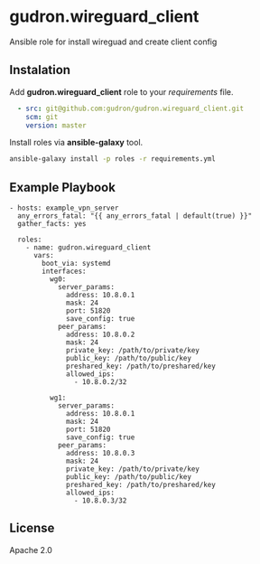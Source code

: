 gudron.wireguard_client
=======================

Ansible role for install wireguad and create client config

Instalation
-----------

Add **gudron.wireguard_client** role to your *requirements* file.

```yaml
  - src: git@github.com:gudron/gudron.wireguard_client.git
    scm: git
    version: master
```

Install roles via **ansible-galaxy** tool.

```bash
ansible-galaxy install -p roles -r requirements.yml
```

Example Playbook
----------------

    - hosts: example_vpn_server
      any_errors_fatal: "{{ any_errors_fatal | default(true) }}"
      gather_facts: yes

      roles:
        - name: gudron.wireguard_client
          vars: 
            boot_via: systemd
            interfaces:
              wg0:
                server_params:
                  address: 10.8.0.1
                  mask: 24
                  port: 51820
                  save_config: true
                peer_params:
                  address: 10.8.0.2
                  mask: 24
                  private_key: /path/to/private/key
                  public_key: /path/to/public/key
                  preshared_key: /path/to/preshared/key
                  allowed_ips:
                    - 10.8.0.2/32

              wg1:
                server_params:
                  address: 10.8.0.1
                  mask: 24
                  port: 51820
                  save_config: true
                peer_params:
                  address: 10.8.0.3
                  mask: 24
                  private_key: /path/to/private/key
                  public_key: /path/to/public/key
                  preshared_key: /path/to/preshared/key
                  allowed_ips:
                    - 10.8.0.3/32

License
-------

Apache 2.0
